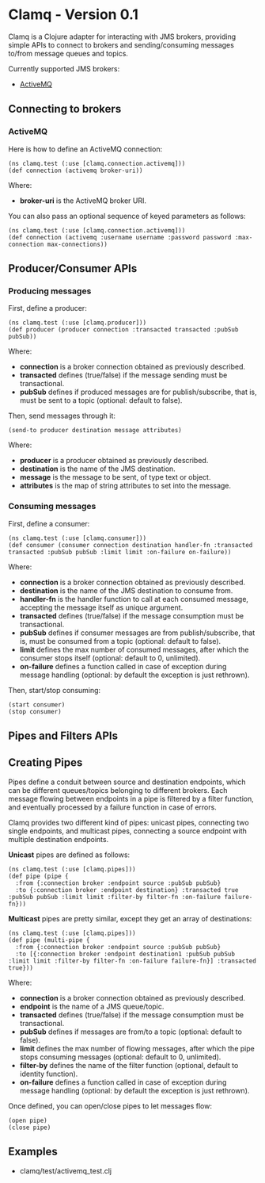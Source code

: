 # Clamq - Version 0.1

Clamq is a Clojure adapter for interacting with JMS brokers, providing simple APIs to connect to brokers and sending/consuming messages to/from message queues and topics.

Currently supported JMS brokers:

* [ActiveMQ](http://activemq.apache.org)

## Connecting to brokers

### ActiveMQ

Here is how to define an ActiveMQ connection:

    (ns clamq.test (:use [clamq.connection.activemq]))
    (def connection (activemq broker-uri))

Where:

* **broker-uri** is the ActiveMQ broker URI.

You can also pass an optional sequence of keyed parameters as follows:

    (ns clamq.test (:use [clamq.connection.activemq]))
    (def connection (activemq :username username :password password :max-connection max-connections))

## Producer/Consumer APIs

### Producing messages

First, define a producer:

    (ns clamq.test (:use [clamq.producer]))
    (def producer (producer connection :transacted transacted :pubSub pubSub))

Where:

* **connection** is a broker connection obtained as previously described.
* **transacted** defines (true/false) if the message sending must be transactional.
* **pubSub** defines if produced messages are for publish/subscribe, that is, must be sent to a topic (optional: default to false).

Then, send messages through it:

    (send-to producer destination message attributes)

Where:

* **producer** is a producer obtained as previously described.
* **destination** is the name of the JMS destination.
* **message** is the message to be sent, of type text or object.
* **attributes** is the map of string attributes to set into the message.

### Consuming messages

First, define a consumer:

    (ns clamq.test (:use [clamq.consumer]))
    (def consumer (consumer connection destination handler-fn :transacted transacted :pubSub pubSub :limit limit :on-failure on-failure))

Where:

* **connection** is a broker connection obtained as previously described.
* **destination** is the name of the JMS destination to consume from.
* **handler-fn** is the handler function to call at each consumed message, accepting the message itself as unique argument.
* **transacted** defines (true/false) if the message consumption must be transactional.
* **pubSub** defines if consumer messages are from publish/subscribe, that is, must be consumed from a topic (optional: default to false).
* **limit** defines the max number of consumed messages, after which the consumer stops itself (optional: default to 0, unlimited).
* **on-failure** defines a function called in case of exception during message handling (optional: by default the exception is just rethrown).

Then, start/stop consuming:

    (start consumer)
    (stop consumer)

## Pipes and Filters APIs

## Creating Pipes

Pipes define a conduit between source and destination endpoints, which can be different queues/topics belonging to different brokers.
Each message flowing between endpoints in a pipe is filtered by a filter function, and eventually processed by a failure function in case of errors.

Clamq provides two different kind of pipes: unicast pipes, connecting two single endpoints, and multicast pipes, connecting a source endpoint with multiple destination endpoints.

**Unicast** pipes are defined as follows:

    (ns clamq.test (:use [clamq.pipes]))
    (def pipe (pipe {
      :from {:connection broker :endpoint source :pubSub pubSub}
      :to {:connection broker :endpoint destination} :transacted true :pubSub pubSub :limit limit :filter-by filter-fn :on-failure failure-fn}))

**Multicast** pipes are pretty similar, except they get an array of destinations:

    (ns clamq.test (:use [clamq.pipes]))
    (def pipe (multi-pipe {
      :from {:connection broker :endpoint source :pubSub pubSub}
      :to [{:connection broker :endpoint destination1 :pubSub pubSub :limit limit :filter-by filter-fn :on-failure failure-fn}] :transacted true}))

Where:

* **connection** is a broker connection obtained as previously described.
* **endpoint** is the name of a JMS queue/topic.
* **transacted** defines (true/false) if the message consumption must be transactional.
* **pubSub** defines if messages are from/to a topic (optional: default to false).
* **limit** defines the max number of flowing messages, after which the pipe stops consuming messages (optional: default to 0, unlimited).
* **filter-by** defines the name of the filter function (optional, default to identity function).
* **on-failure** defines a function called in case of exception during message handling (optional: by default the exception is just rethrown).

Once defined, you can open/close pipes to let messages flow:

    (open pipe)
    (close pipe)

## Examples

* clamq/test/activemq_test.clj

